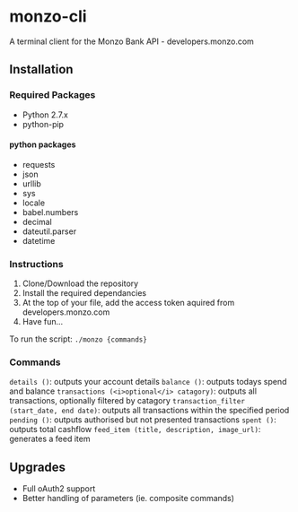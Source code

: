 # monzo-cli

A terminal client for the Monzo Bank API - developers.monzo.com

## Installation
### Required Packages
 - Python 2.7.x
 - python-pip
 
 #### python packages
- requests
- json
- urllib
- sys
- locale
- babel.numbers
- decimal
- dateutil.parser
- datetime

### Instructions
1. Clone/Download the repository 
2. Install the required dependancies 
3. At the top of your file, add the access token aquired from developers.monzo.com
4. Have fun...

To run the script: `./monzo {commands}`

### Commands

`details ()`: outputs your account details
`balance ()`: outputs todays spend and balance
`transactions (<i>optional</i> catagory)`: outputs all transactions, optionally filtered by catagory
`transaction_filter (start_date, end date)`: outputs all transactions within the specified period
`pending ()`: outputs authorised but not presented transactions
`spent ()`: outputs total cashflow
`feed_item (title, description, image_url)`: generates a feed item

## Upgrades
- Full oAuth2 support 
- Better handling of parameters (ie. composite commands) 
